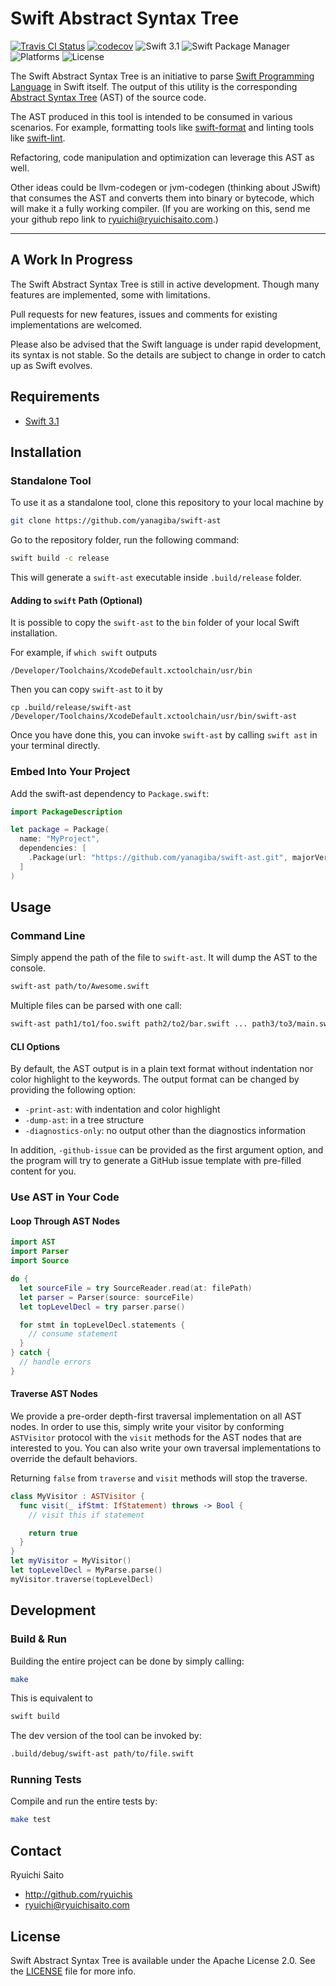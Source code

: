 # Swift Abstract Syntax Tree

[![Travis CI Status](https://api.travis-ci.org/yanagiba/swift-ast.svg?branch=master)](https://travis-ci.org/yanagiba/swift-ast)
[![codecov](https://codecov.io/gh/yanagiba/swift-ast/branch/master/graph/badge.svg)](https://codecov.io/gh/yanagiba/swift-ast)
![Swift 3.1](https://img.shields.io/badge/swift-3.1-brightgreen.svg)
![Swift Package Manager](https://img.shields.io/badge/SPM-ready-orange.svg)
![Platforms](https://img.shields.io/badge/platform-%20Linux%20|%20macOS%20-red.svg)
![License](https://img.shields.io/github/license/yanagiba/swift-ast.svg)


The Swift Abstract Syntax Tree is an initiative to parse
[Swift Programming Language](https://swift.org/about/) in Swift itself.
The output of this utility is the corresponding
[Abstract Syntax Tree](https://en.wikipedia.org/wiki/Abstract_syntax_tree) (AST)
of the source code.

The AST produced in this tool is intended to be consumed in various scenarios.
For example, formatting tools like [swift-format](https://github.com/yanagiba/swift-format)
and linting tools like [swift-lint](https://github.com/yanagiba/swift-lint).

Refactoring, code manipulation and optimization can leverage this AST as well.

Other ideas could be llvm-codegen or jvm-codegen (thinking about JSwift) that
consumes the AST and converts them into binary or bytecode, which will make it
a fully working compiler. (If you are working on this, send me your github repo
link to ryuichi@ryuichisaito.com.)

* * *

## A Work In Progress

The Swift Abstract Syntax Tree is still in active development.
Though many features are implemented, some with limitations.

Pull requests for new features,
issues and comments for existing implementations are welcomed.

Please also be advised that the Swift language is under rapid development,
its syntax is not stable. So the details are subject to change in order to
catch up as Swift evolves.

## Requirements

- [Swift 3.1](https://swift.org/download/)

## Installation

### Standalone Tool

To use it as a standalone tool, clone this repository to your local machine by

```bash
git clone https://github.com/yanagiba/swift-ast
```

Go to the repository folder, run the following command:

```bash
swift build -c release
```

This will generate a `swift-ast` executable inside `.build/release` folder.

#### Adding to `swift` Path (Optional)

It is possible to copy the `swift-ast` to the `bin` folder of
your local Swift installation.

For example, if `which swift` outputs

```
/Developer/Toolchains/XcodeDefault.xctoolchain/usr/bin
```

Then you can copy `swift-ast` to it by

```
cp .build/release/swift-ast /Developer/Toolchains/XcodeDefault.xctoolchain/usr/bin/swift-ast
```

Once you have done this, you can invoke `swift-ast` by
calling `swift ast` in your terminal directly.

### Embed Into Your Project

Add the swift-ast dependency to `Package.swift`:

```swift
import PackageDescription

let package = Package(
  name: "MyProject",
  dependencies: [
    .Package(url: "https://github.com/yanagiba/swift-ast.git", majorVersion: 0)
  ]
)
```

## Usage

### Command Line

Simply append the path of the file to `swift-ast`. It will dump the AST to the
console.

```bash
swift-ast path/to/Awesome.swift
```

Multiple files can be parsed with one call:

```bash
swift-ast path1/to1/foo.swift path2/to2/bar.swift ... path3/to3/main.swift
```

#### CLI Options

By default, the AST output is in a plain text format without indentation
nor color highlight to the keywords. The output format can be changed by
providing the following option:

- `-print-ast`: with indentation and color highlight
- `-dump-ast`: in a tree structure
- `-diagnostics-only`: no output other than the diagnostics information

In addition, `-github-issue` can be provided as the first argument option,
and the program will try to generate a GitHub issue template with pre-filled
content for you.

### Use AST in Your Code

#### Loop Through AST Nodes

```swift
import AST
import Parser
import Source

do {
  let sourceFile = try SourceReader.read(at: filePath)
  let parser = Parser(source: sourceFile)
  let topLevelDecl = try parser.parse()

  for stmt in topLevelDecl.statements {
    // consume statement
  }
} catch {
  // handle errors
}
```

#### Traverse AST Nodes

We provide a pre-order depth-first traversal implementation on all AST nodes.
In order to use this, simply write your visitor by conforming `ASTVisitor`
protocol with the `visit` methods for the AST nodes that are interested to you.
You can also write your own traversal implementations
to override the default behaviors.

Returning `false` from `traverse` and `visit` methods will stop the traverse.

```swift
class MyVisitor : ASTVisitor {
  func visit(_ ifStmt: IfStatement) throws -> Bool {
    // visit this if statement

    return true
  }
}
let myVisitor = MyVisitor()
let topLevelDecl = MyParse.parse()
myVisitor.traverse(topLevelDecl)
```

## Development

### Build & Run

Building the entire project can be done by simply calling:

```bash
make
```

This is equivalent to

```bash
swift build
```

The dev version of the tool can be invoked by:

```bash
.build/debug/swift-ast path/to/file.swift
```

### Running Tests

Compile and run the entire tests by:

```bash
make test
```

## Contact

Ryuichi Saito

- http://github.com/ryuichis
- ryuichi@ryuichisaito.com

## License

Swift Abstract Syntax Tree is available under the Apache License 2.0.
See the [LICENSE](LICENSE) file for more info.
